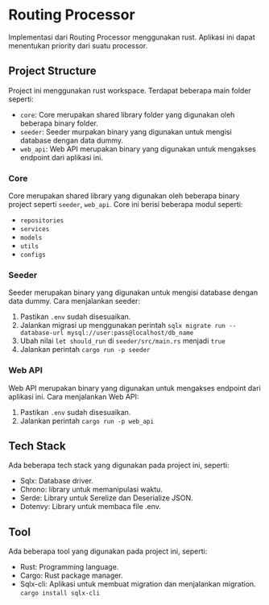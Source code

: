 # Routing Processor
Implementasi dari Routing Processor menggunakan rust. Aplikasi ini dapat menentukan priority dari suatu processor.

## Project Structure
Project ini menggunakan rust workspace. Terdapat beberapa main folder seperti:
- `core`: Core merupakan shared library folder yang digunakan oleh beberapa binary folder.
- `seeder`: Seeder murpakan binary yang digunakan untuk mengisi database dengan data dummy.
- `web_api`: Web API merupakan binary yang digunakan untuk mengakses endpoint dari aplikasi ini.

### Core
Core merupakan shared library yang digunakan oleh beberapa binary project seperti `seeder`, `web_api`. Core ini berisi beberapa modul seperti:
- `repositories`
- `services`
- `models`
- `utils`
- `configs`

### Seeder
Seeder merupakan binary yang digunakan untuk mengisi database dengan data dummy.
Cara menjalankan seeder:
1. Pastikan `.env` sudah disesuaikan.
2. Jalankan migrasi up menggunakan perintah `sqlx migrate run --database-url mysql://user:pass@localhost/db_name`
3. Ubah nilai `let should_run` di `seeder/src/main.rs` menjadi `true`
4. Jalankan perintah `cargo run -p seeder`

### Web API
Web API merupakan binary yang digunakan untuk mengakses endpoint dari aplikasi ini.
Cara menjalankan Web API:
1. Pastikan `.env` sudah disesuaikan.
2. Jalankan perintah `cargo run -p web_api`

## Tech Stack
Ada beberapa tech stack yang digunakan pada project ini, seperti:
- Sqlx: Database driver.
- Chrono: library untuk memanipulasi waktu.
- Serde: Library untuk Serelize dan Deserialize JSON.
- Dotenvy: Library untuk membaca file .env.

## Tool
Ada beberapa tool yang digunakan pada project ini, seperti:
- Rust: Programming language.
- Cargo: Rust package manager.
- Sqlx-cli: Aplikasi untuk membuat migration dan menjalankan migration. `cargo install sqlx-cli`